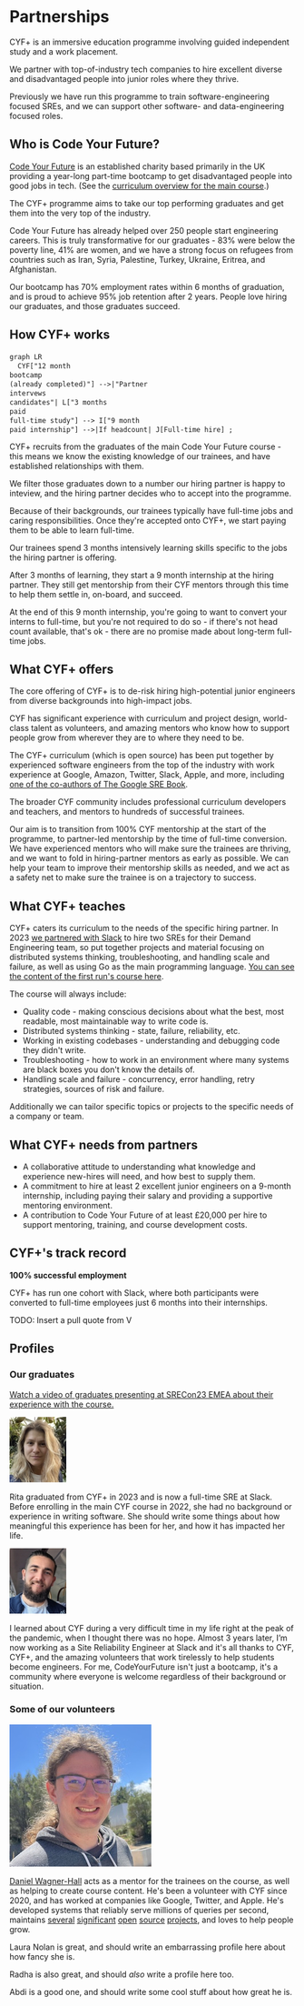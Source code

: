 # Partnerships

CYF+ is an immersive education programme involving guided independent study and a work placement.

We partner with top-of-industry tech companies to hire excellent diverse and disadvantaged people into junior roles where they thrive.

Previously we have run this programme to train software-engineering focused SREs, and we can support other software- and data-engineering focused roles.

## Who is Code Your Future?

[Code Your Future](https://codeyourfuture.io/) is an established charity based primarily in the UK providing a year-long part-time bootcamp to get disadvantaged people into good jobs in tech. (See the [curriculum overview for the main course](https://deploy-preview-530--cyf-curriculum.netlify.app/overview/).)  <!--TODO: Link to a deployed version of this overview when there is one-->

The CYF+ programme aims to take our top performing graduates and get them into the very top of the industry.

Code Your Future has already helped over 250 people start engineering careers. This is truly transformative for our graduates - 83% were below the poverty line, 41% are women, and we have a strong focus on refugees from countries such as Iran, Syria, Palestine, Turkey, Ukraine, Eritrea, and Afghanistan.

Our bootcamp has 70% employment rates within 6 months of graduation, and is proud to achieve 95% job retention after 2 years. People love hiring our graduates, and those graduates succeed.

## How CYF+ works

```mermaid
graph LR
  CYF["12 month
bootcamp
(already completed)"] -->|"Partner
intervews
candidates"| L["3 months
paid
full-time study"] --> I["9 month
paid internship"] -->|If headcount| J[Full-time hire] ;
```

CYF+ recruits from the graduates of the main Code Your Future course - this means we know the existing knowledge of our trainees, and have established relationships with them.

We filter those graduates down to a number our hiring partner is happy to inteview, and the hiring partner decides who to accept into the programme.

Because of their backgrounds, our trainees typically have full-time jobs and caring responsibilities. Once they're accepted onto CYF+, we start paying them to be able to learn full-time.

Our trainees spend 3 months intensively learning skills specific to the jobs the hiring partner is offering.

After 3 months of learning, they start a 9 month internship at the hiring partner. They still get mentorship from their CYF mentors through this time to help them settle in, on-board, and succeed.

At the end of this 9 month internship, you're going to want to convert your interns to full-time, but you're not required to do so - if there's not head count available, that's ok - there are no promise made about long-term full-time jobs.

## What CYF+ offers

The core offering of CYF+ is to de-risk hiring high-potential junior engineers from diverse backgrounds into high-impact jobs.

CYF has significant experience with curriculum and project design, world-class talent as volunteers, and amazing mentors who know how to support people grow from wherever they are to where they need to be.

The CYF+ curriculum (which is open source) has been put together by experienced software engineers from the top of the industry with work experience at Google, Amazon, Twitter, Slack, Apple, and more, including [one of the co-authors of The Google SRE Book](https://www.linkedin.com/in/laura-nolan-bb7429/).

The broader CYF community includes professional curriculum developers and teachers, and mentors to hundreds of successful trainees.

Our aim is to transition from 100% CYF mentorship at the start of the programme, to partner-led mentorship by the time of full-time conversion. We have experienced mentors who will make sure the trainees are thriving, and we want to fold in hiring-partner mentors as early as possible. We can help your team to improve their mentorship skills as needed, and we act as a safety net to make sure the trainee is on a trajectory to success.

## What CYF+ teaches

CYF+ caters its curriculum to the needs of the specific hiring partner. In 2023 [we partnered with Slack](https://slack.com/intl/en-gb/blog/news/slack-cyf-plus-engineering-employment-pathways-refugees) to hire two SREs for their Demand Engineering team, so put together projects and material focusing on distributed systems thinking, troubleshooting, and handling scale and failure, as well as using Go as the main programming language. [You can see the content of the first run's course here](https://deploy-preview-152--cyf-systems.netlify.app/versions/flattened/1-0-0/). <!--TODO: Link to a deployed version when merged.-->

The course will always include:
* Quality code - making conscious decisions about what the best, most readable, most maintainable way to write code is.
* Distributed systems thinking - state, failure, reliability, etc.
* Working in existing codebases - understanding and debugging code they didn't write.
* Troubleshooting - how to work in an environment where many systems are black boxes you don't know the details of.
* Handling scale and failure - concurrency, error handling, retry strategies, sources of risk and failure.

Additionally we can tailor specific topics or projects to the specific needs of a company or team.

## What CYF+ needs from partners

* A collaborative attitude to understanding what knowledge and experience new-hires will need, and how best to supply them.
* A commitment to hire at least 2 excellent junior engineers on a 9-month internship, including paying their salary and providing a supportive mentoring environment.
* A contribution to Code Your Future of at least £20,000 per hire to support mentoring, training, and course development costs.

## CYF+'s track record

**100% successful employment**

CYF+ has run one cohort with Slack, where both participants were converted to full-time employees just 6 months into their internships.

TODO: Insert a pull quote from V

## Profiles

 <!--TODO: Fix the layout stuff here-->

### Our graduates

[Watch a video of graduates presenting at SRECon23 EMEA about their experience with the course.](https://www.youtube.com/watch?v=bRatSl8BKGc)

<section class="c-person-profile">
  <img src="rita.jpg" alt="Rita Glushkova" />

  Rita graduated from CYF+ in 2023 and is now a full-time SRE at Slack. Before enrolling in the main CYF course in 2022, she had no background or experience in writing software. She should write some things about how meaningful this experience has been for her, and how it has impacted her life.  <!--TODO: Fill this in-->

  <div style="clear: both"></div>
</section>

<section class="c-person-profile">
  <img src="berkeli.jpg" alt="Berkeli Halmyradov" />

  I learned about CYF during a very difficult time in my life right at the peak of the pandemic, when I thought there was no hope. Almost 3 years later, I’m now working as a Site Reliability Engineer at Slack and it's all thanks to CYF, CYF+, and the amazing volunteers that work tirelessly to help students become engineers. For me, CodeYourFuture isn't just a bootcamp, it's a community where everyone is welcome regardless of their background or situation.

  <div style="clear: both"></div>
</section>

### Some of our volunteers

<section class="c-person-profile">
  <img src="dwhsquare.jpg" alt="Daniel Wagner-Hall" />

  [Daniel Wagner-Hall](https://github.com/illicitonion) acts as a mentor for the trainees on the course, as well as helping to create course content. He's been a volunteer with CYF since 2020, and has worked at companies like Google, Twitter, and Apple. He's developed systems that reliably serve millions of queries per second, maintains [several](https://github.com/bazelbuild/rules_rust) [significant](https://crates.io/crates/num_enum) [open](https://www.selenium.dev/project/structure/#selenium_committers) [source](https://github.com/bazel-contrib/target-determinator) [projects](https://www.pantsbuild.org/docs/team), and loves to help people grow.
  <div style="clear: both"></div>
</section>

<section class="c-person-profile">

  Laura Nolan is great, and should write an embarrassing profile here about how fancy she is.

  <div style="clear: both"></div>
</section>

<section class="c-person-profile">

  Radha is also great, and should _also_ write a profile here too.

  <div style="clear: both"></div>
</section>

<section class="c-person-profile">

  Abdi is a good one, and should write some cool stuff about how great he is.

  <div style="clear: both"></div>
</section>

<script
  src="https://cdn.jsdelivr.net/npm/mermaid/dist/mermaid.min.js"
  defer
></script>
<script>
  mermaid.initialize({ startOnLoad: true });
</script>
